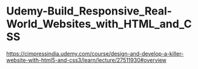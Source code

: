 # Udemy-Build_Responsive_Real-World_Websites_with_HTML_and_CSS
https://cimpressindia.udemy.com/course/design-and-develop-a-killer-website-with-html5-and-css3/learn/lecture/27511930#overview
